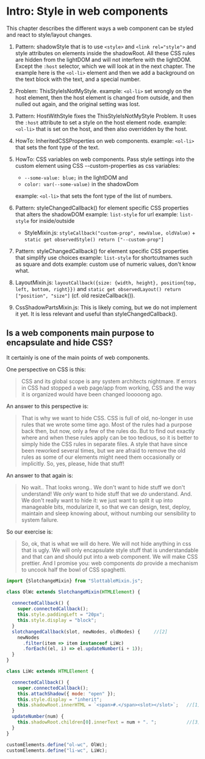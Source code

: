 # Intro: Style in web components

This chapter describes the different ways a web component can be styled and 
react to style/layout changes.

1. Pattern: shadowStyle that is to use `<style>` and `<link rel="style">` and style attributes on 
   elements inside the shadowRoot. All these CSS rules are hidden from the lightDOM and will not 
   interfere with the lightDOM. Except the `:host` selector, which we will look at in the next chapter.
   The example here is the `<ol-li>` element and then we add a background on the text block with the text,
   and a special number.

2. Problem: ThisStyleIsNotMyStyle.
   example: `<ol-li>` set wrongly on the host element, then the host element is changed from outside, 
   and then nulled out again, and the original setting was lost.

3. Pattern: HostWithStyle fixes the ThisStyleIsNotMyStyle Problem.
   It uses the `:host` attribute to set a style on the host element node.
   example: `<ol-li>` that is set on the host, and then also overridden by the host.

4. HowTo: InheritedCSSProperties on web components.
   example: `<ol-li>` that sets the font type of the text.   

5. HowTo: CSS variables on web components.
   Pass style settings into the custom element using CSS --custom-properties as css variables:
    * `--some-value: blue;` in the lightDOM and
    * `color: var(--some-value)` in the shadowDom 
   
   example: `<ol-li>` that sets the font type of the list of numbers.   

6. Pattern: styleChangedCallback() for element specific CSS properties that alters the shadowDOM
   example: `list-style` for url
   example: `list-style` for inside/outside
   * StyleMixin.js: `styleCallback("custom-prop", newValue, oldValue)` + `static get observedStyle() return ["--custom-prop"]`

7. Pattern: styleChangedCallback() for element specific CSS properties that simplify use choices
   example: `list-style` for shortcutnames such as square and dots
   example: custom use of numeric values, don't know what.

8. LayoutMixin.js: `layoutCallback({size: {width, height}, position{top, left, bottom, right}})` 
   and `static get observedLayout() return ["position", "size"]` 
   (cf. old resizeCallback()).
   
9. CssShadowPartsMixin.js: This is likely coming, but we do not implement it yet.
   It is less relevant and useful than styleChangedCallback().


## Is a web components main purpose to encapsulate and hide CSS?

It certainly is one of the main points of web components.

One perspective on CSS is this:
> CSS and its global scope is any system architects nightmare.
If errors in CSS had stopped a web page/app from working, 
CSS and the way it is organized would have been changed looooong ago.

An answer to this perspective is:
> That is why we want to hide CSS. 
CSS is full of old, no-longer in use rules that we wrote some time ago.
Most of the rules had a purpose back then, but now, only a few of the rules do.
But to find out exactly where and when these rules apply can be too tedious, 
so it is better to simply hide the CSS rules in separate files.
A style that have since been reworked several times, but we are afraid to remove the old rules
as some of our elements might need them occasionally or implicitly.
So, yes, please, hide that stuff!

An answer to that again is:
> No wait.. That looks wrong.. We don't want to hide stuff we don't understand! 
We *only* want to hide stuff that we *do* understand. And. We don't really want to hide it: 
we just want to split it up into manageable bits, modularize it, 
so that we can design, test, deploy, maintain and sleep knowing about, without numbing our 
sensibility to system failure.

So our exercise is:
> So, ok, that is what we will do here. We will not hide anything in css that is ugly.
We will only encapsulate style stuff that is understandable and that can and should 
put into a web component. We will make CSS prettier. And I promise you: 
web components *do* provide a mechanism to uncook half the bowl of CSS spaghetti.

```javascript
import {SlotchangeMixin} from "SlottableMixin.js"; 

class OlWc extends SlotchangeMixin(HTMLElement) {
                                                                                
  connectedCallback() {                                           
    super.connectedCallback();
    this.style.paddingLeft = "20px";
    this.style.display = "block";
  }
  slotchangedCallback(slot, newNodes, oldNodes) {     //[2]
    newNodes
      .filter(item => item instanceof LiWc)
      .forEach((el, i) => el.updateNumber(i + 1));
  }
}

class LiWc extends HTMLElement {

  connectedCallback() {
    super.connectedCallback();
    this.attachShadow({ mode: "open" });
    this.style.display = "inherit";                      
    this.shadowRoot.innerHTML = `<span>#.</span><slot></slot>`;   //[1]
  }
  updateNumber(num) {                                             
    this.shadowRoot.children[0].innerText = num + ". ";           //[3]
  }
}

customElements.define("ol-wc", OlWc);
customElements.define("li-wc", LiWc);
```